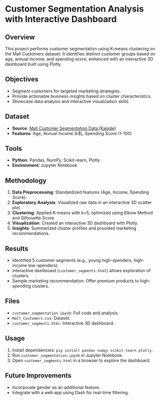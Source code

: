 # Customer Segmentation Analysis with Interactive Dashboard

## Overview
This project performs customer segmentation using K-means clustering on the Mall Customers dataset. It identifies distinct customer groups based on age, annual income, and spending score, enhanced with an interactive 3D dashboard built using Plotly.

## Objectives
- Segment customers for targeted marketing strategies.
- Provide actionable business insights based on cluster characteristics.
- Showcase data analysis and interactive visualization skills.

## Dataset
- **Source**: [Mall Customer Segmentation Data (Kaggle)](https://www.kaggle.com/vjchoudhary7/customer-segmentation-tutorial-in-python)
- **Features**: Age, Annual Income (k$), Spending Score (1-100)

## Tools
- **Python**: Pandas, NumPy, Scikit-learn, Plotly
- **Environment**: Jupyter Notebook

## Methodology
1. **Data Preprocessing**: Standardized features (Age, Income, Spending Score).
2. **Exploratory Analysis**: Visualized raw data in an interactive 3D scatter plot.
3. **Clustering**: Applied K-means with k=5, optimized using Elbow Method and Silhouette Score.
4. **Visualization**: Created an interactive 3D dashboard with Plotly.
5. **Insights**: Summarized cluster profiles and provided marketing recommendations.

## Results
- Identified 5 customer segments (e.g., young high-spenders, high-income low-spenders).
- Interactive dashboard (`customer_segments.html`) allows exploration of clusters.
- Sample marketing recommendation: Offer premium products to high-spending clusters.

## Files
- `customer_segmentation.ipynb`: Full code and analysis.
- `Mall_Customers.csv`: Dataset.
- `customer_segments.html`: Interactive 3D dashboard.

## Usage
1. Install dependencies: `pip install pandas numpy scikit-learn plotly`.
2. Run `customer_segmentation.ipynb` in Jupyter Notebook.
3. Open `customer_segments.html` in a browser to explore the dashboard.

## Future Improvements
- Incorporate gender as an additional feature.
- Integrate with a web app using Dash for real-time filtering.